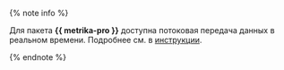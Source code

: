 {% note info %}

Для пакета **{{ metrika-pro }}** доступна потоковая передача данных в реальном времени. Подробнее см. в [инструкции](https://yandex.ru/support/metrica/pro/cloud.html).

{% endnote %}
